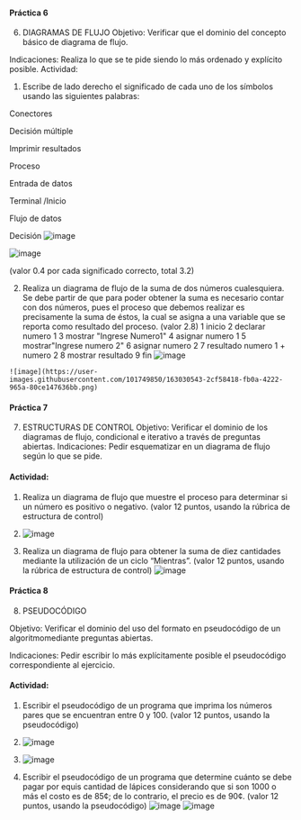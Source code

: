 #### Práctica 6
6. DIAGRAMAS DE FLUJO
Objetivo: Verificar que el dominio del concepto básico de diagrama de flujo.

Indicaciones: Realiza lo que se te pide siendo lo más ordenado y explícito posible.
Actividad:

  1. Escribe de lado derecho el significado de cada uno de los símbolos usando las
  siguientes palabras: 
  
  Conectores        
  
  Decisión múltiple
  
  Imprimir resultados
  
  Proceso
  
  Entrada de datos
  
  Terminal /Inicio
  
  Flujo de datos
  
  Decisión
  ![image](https://user-images.githubusercontent.com/101749850/166001362-b94c49dd-b939-4cea-81f3-c6d577a526b3.png)

  
  
  ![image](https://user-images.githubusercontent.com/91554777/160035477-c0f52624-a62c-40d0-b2e2-3dccdd8549e4.png)

  
  (valor 0.4 por cada significado correcto, total 3.2)
  
   2. Realiza un diagrama de flujo de la suma de dos números cualesquiera. Se debe partir de que para poder obtener la suma es necesario contar con dos números, pues el
    proceso que debemos realizar es precisamente la suma de éstos, la cual se asigna a una variable que se reporta como resultado del proceso. (valor 2.8)
    1 inicio
    2 declarar numero 1
    3 mostrar "Ingrese Numero1"
    4 asignar numero 1
    5 mostrar"Ingrese numero 2"
    6 asignar numero 2
    7 resultado numero 1 + numero 2
    8 mostrar resultado
    9 fin
    ![image](https://user-images.githubusercontent.com/101749850/166003558-2a928082-4398-4503-90ca-a7708c1050db.png)

    ![image](https://user-images.githubusercontent.com/101749850/163030543-2cf58418-fb0a-4222-965a-80ce147636bb.png)

 #### Práctica 7
7. ESTRUCTURAS DE CONTROL
Objetivo: Verificar el dominio de los diagramas de flujo, condicional e iterativo a través de preguntas abiertas.
Indicaciones: Pedir esquematizar en un diagrama de flujo según lo que se pide.
#### Actividad:
  1. Realiza un diagrama de flujo que muestre el proceso para determinar si un número es positivo o negativo. (valor 12 puntos, usando la rúbrica de estructura de control)
  2. ![image](https://user-images.githubusercontent.com/101749850/166008045-a7fc1e8d-7ff1-463a-9393-9467556dbbdf.png)

  3. Realiza un diagrama de flujo para obtener la suma de diez cantidades mediante la utilización de un ciclo “Mientras”. (valor 12 puntos, usando la rúbrica de estructura de
control)
![image](https://user-images.githubusercontent.com/101749850/166515668-5c216d6e-0e6e-46f9-8a97-ac49259e5f70.png)


#### Práctica 8
8. PSEUDOCÓDIGO

Objetivo: Verificar el dominio del uso del formato en pseudocódigo de un algoritmomediante preguntas abiertas.

Indicaciones: Pedir escribir lo más explícitamente posible el pseudocódigo correspondiente al ejercicio.

#### Actividad:

  1. Escribir el pseudocódigo de un programa que imprima los números pares que se encuentran entre 0 y 100. (valor 12 puntos, usando la pseudocódigo)
  2. ![image](https://user-images.githubusercontent.com/101749850/166520020-ef8ee000-136f-4e47-b933-49bb0f53cfec.png)

  3. ![image](https://user-images.githubusercontent.com/101749850/166520271-c36bfd9b-6878-4667-9d90-3bd469ad9cad.png)

  4. Escribir el pseudocódigo de un programa que determine cuánto se debe pagar por equis cantidad de lápices considerando que si son 1000 o más el costo es de 85¢; de lo
contrario, el precio es de 90¢. (valor 12 puntos, usando la pseudocódigo)
![image](https://user-images.githubusercontent.com/101749850/166521758-f0e42fc0-8136-4ea3-8c38-73a9d8be5791.png)
![image](https://user-images.githubusercontent.com/101749850/166521808-13d2df67-c71b-48b8-b26a-355744b732a6.png)




